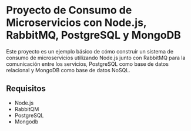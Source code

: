 # Proyecto de Consumo de Microservicios con Node.js, RabbitMQ, PostgreSQL y MongoDB

Este proyecto es un ejemplo básico de cómo construir un sistema de consumo de microservicios utilizando Node.js junto con RabbitMQ para la comunicación entre los servicios, PostgreSQL como base de datos relacional y MongoDB como base de datos NoSQL.

## Requisitos

- Node.js
- RabbitQM
- PostgreSQL
- Mongodb 
